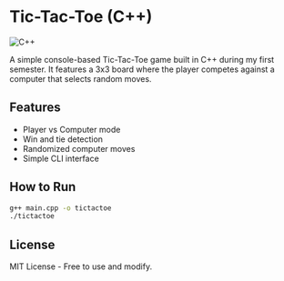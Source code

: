#  Tic-Tac-Toe (C++)
![C++](https://img.shields.io/badge/C++-17-blue?logo=c%2B%2B&logoColor=white)

A simple console-based Tic-Tac-Toe game built in C++ during my first semester. It features a 3x3 board where the player competes against a computer that selects random moves.

##  Features
- Player vs Computer mode
- Win and tie detection
- Randomized computer moves
- Simple CLI interface

##  How to Run

```bash
g++ main.cpp -o tictactoe
./tictactoe

```
## License  

MIT License - Free to use and modify.

